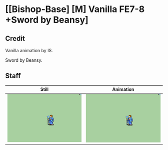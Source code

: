 # [\[Bishop-Base\] \[M\] Vanilla FE7-8 +Sword by Beansy]

## Credit

Vanilla animation by IS.

Sword by Beansy.
	
## Staff

| Still | Animation |
| :---: | :-------: |
| ![Staff still](./Staff_000.png) | ![Staff animation](./Staff.gif) |
